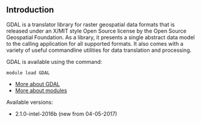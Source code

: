## Introduction
GDAL is a translator library for raster geospatial data formats that is released under an X/MIT style Open Source license by the Open Source Geospatial Foundation. As a library, it presents a single abstract data model to the calling application for all supported formats. It also comes with a variety of useful commandline utilities for data translation and processing. 

GDAL is available using the command:

```
module load GDAL
```

* [More about GDAL](http://www.gdal.org/)
* [More about modules](Local:/systems/lisa/software/modules)

Available versions:

* 2.1.0-intel-2016b (new from 04-05-2017)